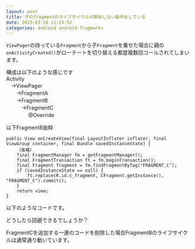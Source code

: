```yaml
---
layout: post
title: 子のfragmentのライフサイクルが期待しない動作をしている
date: 2015-03-18 11:23:52
categories: android android-fragments
---
```

<!-- {% raw %} -->
<p><code>ViewPager</code>の持っている<code>Fragment</code>から子<code>Fragment</code>を乗せた場合に親の<code>onActivityCreated()</code>がローテートを切り替える都度複数回コールされてしまいます。</p>

<p>構成は以下のような感じです<br>
Activity<br>
　→ViewPager<br>
　　→FragmentA<br>
　　→FragmentB<br>
　　　→FragmentC<br>
　　　　    @Override</p>

<p>以下FragmentB抜粋</p>

<pre><code>public View onCreateView(final LayoutInflater inflater, final ViewGroup container, final Bundle savedInstanceState) {
    （省略）
    final FragmentManager fm = getFragmentManager();
    final FragmentTransaction ft = fm.beginTransaction();
    final Fragment fragment = fm.findFragmentByTag("FRAGMENT_C");
    if (savedInstanceState == null) {
        ft.replace(R.id.c_fragment, CFragment.getInstance(), "FRAGMENT_C").commit();
    }
    return view;
}
</code></pre>

<p>以下のようなコードです。</p>

<p>どうしたら回避できるでしょうか？</p>

<p>FragmentCを追加する一連のコードを削除した場合FragmentBのライフサイクルは通常通り動いています。</p>
<!-- {% endraw %} -->
